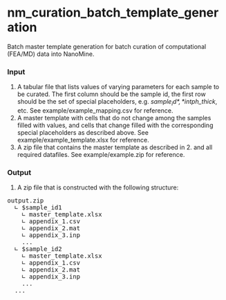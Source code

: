 # nm_curation_batch_template_generation
Batch master template generation for batch curation of computational (FEA/MD) data into NanoMine.

### Input
1. A tabular file that lists values of varying parameters for each sample to be curated. The first column should be the sample id, the first row should be the set of special placeholders, e.g. *$sample_id*, *$intph_thick*, etc. See example/example_mapping.csv for reference.
2. A master template with cells that do not change among the samples filled with values, and cells that change filled with the corresponding special placeholders as described above. See example/example_template.xlsx for reference.
3. A zip file that contains the master template as described in 2. and all required datafiles. See example/example.zip for reference.

### Output
1. A zip file that is constructed with the following structure:

<pre>output.zip
  ∟ $sample_id1
    ∟ master_template.xlsx
    ∟ appendix_1.csv
    ∟ appendix_2.mat
    ∟ appendix_3.inp
    ...
  ∟ $sample_id2
    ∟ master_template.xlsx
    ∟ appendix_1.csv
    ∟ appendix_2.mat
    ∟ appendix_3.inp
    ...
  ... </pre>
